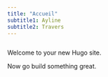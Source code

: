 ```yaml
---
title: "Accueil"
subtitle1: Ayline
subtitle2: Travers
---
```


<img class="avatar-img"
src="https://mdg.imgix.net/assets/images/san-juan-mountains.jpg?auto=format&fit=clip&q=40&w=1080" 
alt="" class="projet-img">

<!-- ![description](https://mdg.imgix.net/assets/images/san-juan-mountains.jpg?auto=format&fit=clip&q=40&w=1080 "alt") -->

Welcome to your new Hugo site.

Now go build something great.
